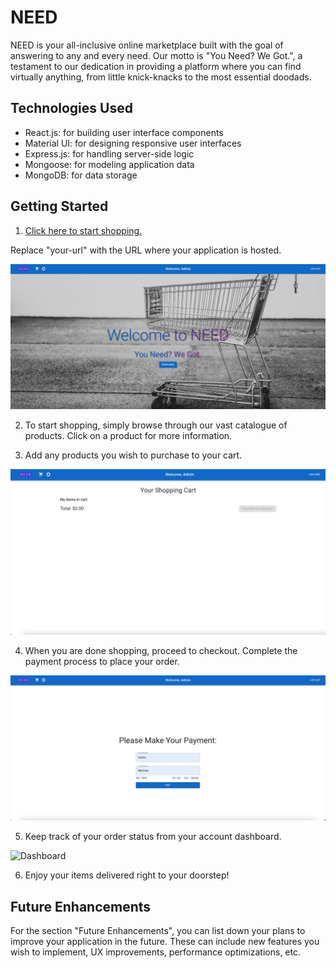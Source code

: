 # NEED

NEED is your all-inclusive online marketplace built with the goal of answering to any and every need. Our motto is "You Need? We Got.", a testament to our dedication in providing a platform where you can find virtually anything, from little knick-knacks to the most essential doodads.

## Technologies Used

- React.js: for building user interface components
- Material UI: for designing responsive user interfaces
- Express.js: for handling server-side logic
- Mongoose: for modeling application data
- MongoDB: for data storage

## Getting Started

1. [Click here to start shopping.](https://your-url.com/)

Replace "your-url" with the URL where your application is hosted.

![Homepage](/screenshots/homepage.png?raw=true "Homepage")

2. To start shopping, simply browse through our vast catalogue of products. Click on a product for more information.

3. Add any products you wish to purchase to your cart.

![Cart](/screenshots/cart.png?raw=true "Cart")

4. When you are done shopping, proceed to checkout. Complete the payment process to place your order.

![Checkout](/screenshots/checkout.png?raw=true "Checkout")

5. Keep track of your order status from your account dashboard.

![Dashboard](/screenshots/dashboard.png?raw=true "Dashboard")

6. Enjoy your items delivered right to your doorstep!

## Future Enhancements

For the section "Future Enhancements", you can list down your plans to improve your application in the future. These can include new features you wish to implement, UX improvements, performance optimizations, etc.
